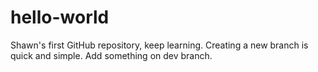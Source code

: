 # hello-world
Shawn's first GitHub repository, keep learning.
Creating a new branch is quick and simple.
Add something on dev branch.
